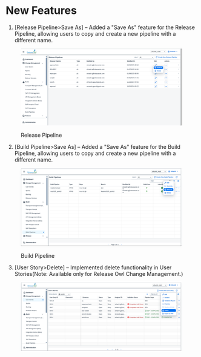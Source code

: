# New Features

1. \[Release Pipeline>Save As] – Added a "Save As" feature for the Release Pipeline, allowing users to copy and create a new pipeline with a different name.

<figure><img src="../.gitbook/assets/image (1) (1) (1) (1) (1) (1).png" alt=""><figcaption><p>Release Pipeline</p></figcaption></figure>

2. \[Build Pipeline>Save As] – Added a "Save As" feature for the Build Pipeline, allowing users to copy and create a new pipeline with a different name.

<div data-full-width="false"><figure><img src="../.gitbook/assets/image (3) (1) (1).png" alt=""><figcaption><p>Build Pipeline</p></figcaption></figure></div>

3. \[User Story>Delete] – Implemented delete functionality in User Stories(Note: Available only for Release Owl Change Management.)

<figure><img src="../.gitbook/assets/userstory delete.png" alt=""><figcaption></figcaption></figure>
